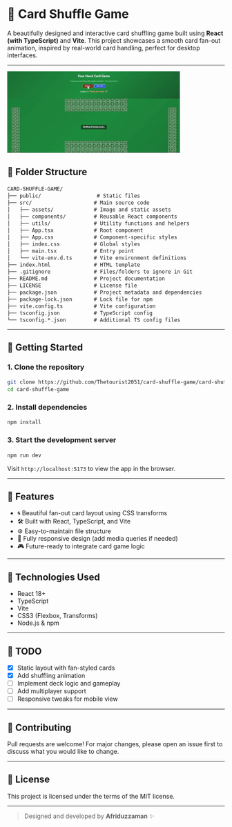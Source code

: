 # 🎴 Card Shuffle Game

A beautifully designed and interactive card shuffling game built using **React (with TypeScript)** and **Vite**. This project showcases a smooth card fan-out animation, inspired by real-world card handling, perfect for desktop interfaces.

---

![Shuffle Preview](./src/assets/CardShuffleGame.gif)

## 📁 Folder Structure

```
CARD-SHUFFLE-GAME/
├── public/                  # Static files
├── src/                    # Main source code
│   ├── assets/             # Image and static assets
│   ├── components/         # Reusable React components
│   ├── utils/              # Utility functions and helpers
│   ├── App.tsx             # Root component
│   ├── App.css             # Component-specific styles
│   ├── index.css           # Global styles
│   ├── main.tsx            # Entry point
│   └── vite-env.d.ts       # Vite environment definitions
├── index.html              # HTML template
├── .gitignore              # Files/folders to ignore in Git
├── README.md               # Project documentation
├── LICENSE                 # License file
├── package.json            # Project metadata and dependencies
├── package-lock.json       # Lock file for npm
├── vite.config.ts          # Vite configuration
├── tsconfig.json           # TypeScript config
└── tsconfig.*.json         # Additional TS config files
```

---

## 🚀 Getting Started

### 1. Clone the repository

```bash
git clone https://github.com/Thetourist2051/card-shuffle-game/card-shuffle-game.git
cd card-shuffle-game
```

### 2. Install dependencies

```bash
npm install
```

### 3. Start the development server

```bash
npm run dev
```

Visit `http://localhost:5173` to view the app in the browser.

---

## 🎯 Features

- 🌀 Beautiful fan-out card layout using CSS transforms
- 🛠️ Built with React, TypeScript, and Vite
- ⚙️ Easy-to-maintain file structure
- 🌈 Fully responsive design (add media queries if needed)
- 🎮 Future-ready to integrate card game logic

---

## 🧠 Technologies Used

- React 18+
- TypeScript
- Vite
- CSS3 (Flexbox, Transforms)
- Node.js & npm

---

## 📌 TODO

- [x] Static layout with fan-styled cards
- [x] Add shuffling animation
- [ ] Implement deck logic and gameplay
- [ ] Add multiplayer support
- [ ] Responsive tweaks for mobile view

---

## 🤝 Contributing

Pull requests are welcome! For major changes, please open an issue first to discuss what you would like to change.

---

## 📄 License

This project is licensed under the terms of the MIT license.

---

> Designed and developed by **Afriduzzaman** ✨

